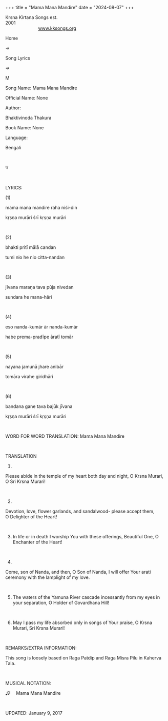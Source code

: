 +++ 
title = "Mama Mana Mandire"
date = "2024-08-07"
+++

Krsna Kirtana Songs est.
2001                                                                                                                                    
            
www.kksongs.org








Home
 
⇒
 
Song Lyrics
 
⇒
 
M


Song
Name: Mama Mana Mandire


Official
Name: None


Author:

Bhaktivinoda
Thakura


Book
Name: None


Language:

Bengali


 








অ


















 


LYRICS:


(1)


mama
mana mandire raha niśi-din

kṛṣṇa murāri śrī kṛṣṇa
murāri


 


(2)


bhakti
pritī mālā candan

tumi nio he nio citta-nandan


 


(3)


jīvana
maraṇa tava pūja nivedan

sundara he mana-hāri


 


(4)


eso
nanda-kumār ār nanda-kumār

habe prema-pradīpe āratī tomār


 


(5)


nayana
jamunā jhare anibār

tomāra virahe giridhāri


 


(6)


bandana
gane tava bajūk jīvana

kṛṣṇa murāri śrī kṛṣṇa
murāri


 


WORD
FOR WORD TRANSLATION: 
Mama
Mana Mandire


 


TRANSLATION


1)
Please abide in the temple of my heart both day and night, O Krsna Murari, O
Sri Krsna Murari!


 


2)
Devotion, love, flower garlands, and sandalwood- please accept them,
O Delighter of the Heart!


 


3) In
life or in death I worship You with these offerings, Beautiful One, O
Enchanter of the Heart!


 


4)
Come, son of Nanda, and then, O Son of Nanda, I will offer Your arati ceremony
with the lamplight of my love. 


 


5) The
waters of the Yamuna River cascade incessantly from my eyes in your separation,
O Holder of Govardhana Hill!


 


6) May
I pass my life absorbed only in songs of Your praise, O Krsna Murari, Sri Krsna
Murari!


 


REMARKS/EXTRA
INFORMATION:


This
song is loosely based on Raga Patdip and Raga Misra Pilu in Kaherva Tala.


 


MUSICAL
NOTATION:


♫
    
Mama Mana
Mandire


 


UPDATED:
 January 9, 2017